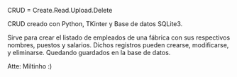 CRUD = Create.Read.Upload.Delete

CRUD creado con Python, TKinter y Base de datos SQLite3.

Sirve para crear el listado de empleados de una fábrica con sus respectivos nombres, puestos y salarios. Dichos registros pueden crearse, modificarse, y eliminarse.
Quedando guardados en la base de datos.

Atte: Miltinho :)


